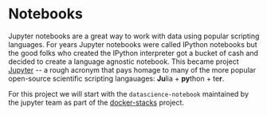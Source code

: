 # Notebooks

Jupyter notebooks are a great way to work with data using popular
scripting languages. For years Jupyter notebooks were called IPython
notebooks but the good folks who created the IPython interpreter got
a bucket of cash and decided to create a language agnostic notebook.
This became project [Jupyter](http://jupyter.org/) -- a rough acronym
that pays homage to many of the more popular open-source scientific
scripting langauages: **Ju**lia + **py**thon + te**r**.

For this project we will start with the `datascience-notebook`
maintained by the jupyter team as part of the [docker-stacks](
https://github.com/jupyter/docker-stacks) project.

